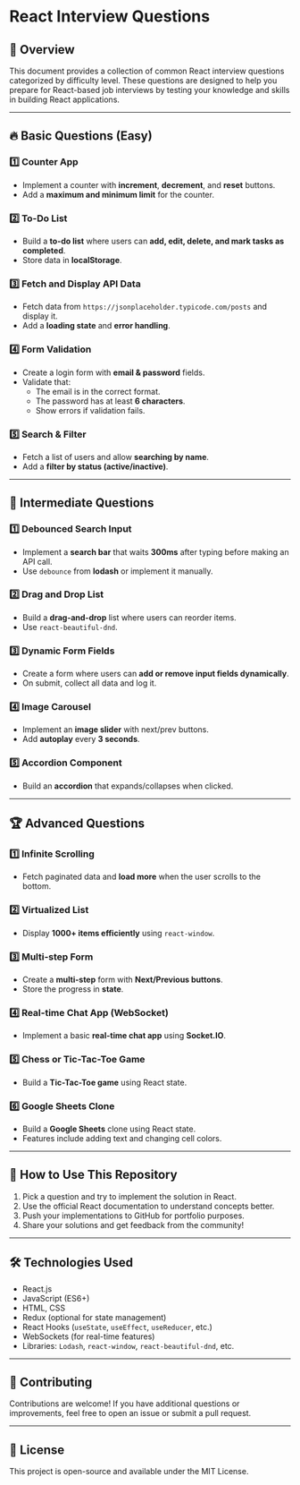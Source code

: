 # React Interview Questions

## 🚀 Overview

This document provides a collection of common React interview questions categorized by difficulty level. These questions are designed to help you prepare for React-based job interviews by testing your knowledge and skills in building React applications.

---

## 🔥 Basic Questions (Easy)

### 1️⃣ Counter App

- Implement a counter with **increment**, **decrement**, and **reset** buttons.
- Add a **maximum and minimum limit** for the counter.

### 2️⃣ To-Do List

- Build a **to-do list** where users can **add, edit, delete, and mark tasks as completed**.
- Store data in **localStorage**.

### 3️⃣ Fetch and Display API Data

- Fetch data from `https://jsonplaceholder.typicode.com/posts` and display it.
- Add a **loading state** and **error handling**.

### 4️⃣ Form Validation

- Create a login form with **email & password** fields.
- Validate that:
  - The email is in the correct format.
  - The password has at least **6 characters**.
  - Show errors if validation fails.

### 5️⃣ Search & Filter

- Fetch a list of users and allow **searching by name**.
- Add a **filter by status (active/inactive)**.

---

## 🚀 Intermediate Questions

### 1️⃣ Debounced Search Input

- Implement a **search bar** that waits **300ms** after typing before making an API call.
- Use `debounce` from **lodash** or implement it manually.

### 2️⃣ Drag and Drop List

- Build a **drag-and-drop** list where users can reorder items.
- Use `react-beautiful-dnd`.

### 3️⃣ Dynamic Form Fields

- Create a form where users can **add or remove input fields dynamically**.
- On submit, collect all data and log it.

### 4️⃣ Image Carousel

- Implement an **image slider** with next/prev buttons.
- Add **autoplay** every **3 seconds**.

### 5️⃣ Accordion Component

- Build an **accordion** that expands/collapses when clicked.

---

## 🏆 Advanced Questions

### 1️⃣ Infinite Scrolling

- Fetch paginated data and **load more** when the user scrolls to the bottom.

### 2️⃣ Virtualized List

- Display **1000+ items efficiently** using `react-window`.

### 3️⃣ Multi-step Form

- Create a **multi-step** form with **Next/Previous buttons**.
- Store the progress in **state**.

### 4️⃣ Real-time Chat App (WebSocket)

- Implement a basic **real-time chat app** using **Socket.IO**.

### 5️⃣ Chess or Tic-Tac-Toe Game

- Build a **Tic-Tac-Toe game** using React state.

### 6️⃣ Google Sheets Clone

- Build a **Google Sheets** clone using React state.
- Features include adding text and changing cell colors.

---

## 📌 How to Use This Repository

1. Pick a question and try to implement the solution in React.
2. Use the official React documentation to understand concepts better.
3. Push your implementations to GitHub for portfolio purposes.
4. Share your solutions and get feedback from the community!

---

## 🛠 Technologies Used

- React.js
- JavaScript (ES6+)
- HTML, CSS
- Redux (optional for state management)
- React Hooks (`useState`, `useEffect`, `useReducer`, etc.)
- WebSockets (for real-time features)
- Libraries: `Lodash`, `react-window`, `react-beautiful-dnd`, etc.

---

## 🤝 Contributing

Contributions are welcome! If you have additional questions or improvements, feel free to open an issue or submit a pull request.

---

## 📄 License

This project is open-source and available under the MIT License.
